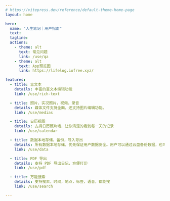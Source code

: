 ```yaml
---
# https://vitepress.dev/reference/default-theme-home-page
layout: home

hero:
  name: "人生笔记｜用户指南"
  text: 
  tagline: 
  actions:
    - theme: alt
      text: 常见问题
      link: /use/qa
    - theme: alt
      text: App预览图
      link: https://lifelog.iofree.xyz/

features:
  - title: 富文本
    details: 丰富的富文本编辑功能
    link: /use/rich-text

  - title: 照片，实况照片，视频，录音
    details: 媒体文件支持全面，还支持图片编辑功能。
    link: /use/medias

  - title: 日历视图
    details: 支持日历照片墙，让你清楚的看到每一天的记录
    link: /use/calendar

  - title: 数据本地存储，备份，导入导出
    details: 所有数据本地存储，优先保证用户数据安全。用户可以通过云盘备份数据，也可以手动导出或者导入数据。
    link: /use/data

  - title: PDF 导出
    details: 支持 PDF 导出日记，方便打印
    link: /use/pdf

  - title: 万能搜索
    details: 支持搜索，时间，地点，标签，语音，都能搜
    link: /use/search

---
```


